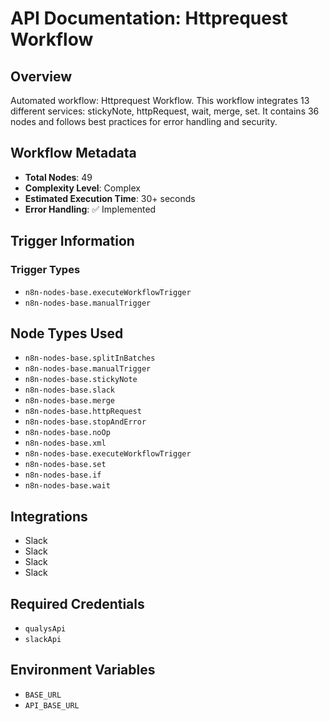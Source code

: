 # API Documentation: Httprequest Workflow

## Overview
Automated workflow: Httprequest Workflow. This workflow integrates 13 different services: stickyNote, httpRequest, wait, merge, set. It contains 36 nodes and follows best practices for error handling and security.

## Workflow Metadata
- **Total Nodes**: 49
- **Complexity Level**: Complex
- **Estimated Execution Time**: 30+ seconds
- **Error Handling**: ✅ Implemented

## Trigger Information
### Trigger Types
- `n8n-nodes-base.executeWorkflowTrigger`
- `n8n-nodes-base.manualTrigger`

## Node Types Used
- `n8n-nodes-base.splitInBatches`
- `n8n-nodes-base.manualTrigger`
- `n8n-nodes-base.stickyNote`
- `n8n-nodes-base.slack`
- `n8n-nodes-base.merge`
- `n8n-nodes-base.httpRequest`
- `n8n-nodes-base.stopAndError`
- `n8n-nodes-base.noOp`
- `n8n-nodes-base.xml`
- `n8n-nodes-base.executeWorkflowTrigger`
- `n8n-nodes-base.set`
- `n8n-nodes-base.if`
- `n8n-nodes-base.wait`

## Integrations
- Slack
- Slack
- Slack
- Slack

## Required Credentials
- `qualysApi`
- `slackApi`

## Environment Variables
- `BASE_URL`
- `API_BASE_URL`
